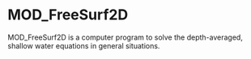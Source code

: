 # MOD_FreeSurf2D
MOD_FreeSurf2D is a computer program to solve the depth-averaged, shallow water equations in general situations.
